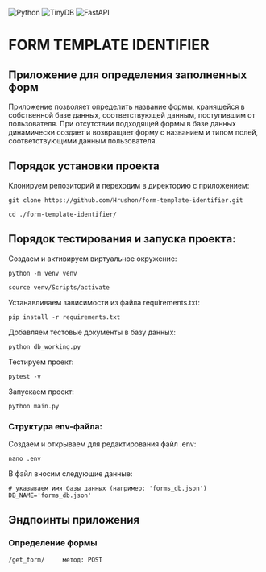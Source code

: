 ![Python](https://img.shields.io/badge/Python-3.8.9-blue?style=for-the-badge&logo=python&logoColor=yellow)
![TinyDB](https://img.shields.io/badge/TinyDB-4.7.0-red?style=for-the-badge&logo=tinydb&logoColor=blue)
![FastAPI](https://img.shields.io/badge/FastAPI-0.88.0-blueviolet?style=for-the-badge&logo=fastapi&logoColor=yellow)

# FORM TEMPLATE IDENTIFIER
## Приложение для определения заполненных форм

Приложение позволяет определить название формы, хранящейся в собственной базе данных, соответствующей данным, поступившим от пользователя. При отсутствии подходящей формы в базе данных динамически создает и возвращает форму с названием и типом полей, соответствующими данным пользователя.

## Порядок установки проекта

Клонируем репозиторий и переходим в директорию с приложением:
```
git clone https://github.com/Hrushon/form-template-identifier.git
```
```
cd ./form-template-identifier/
```

## Порядок тестирования и запуска проекта:

Cоздаем и активируем виртуальное окружение:
```
python -m venv venv
```
```
source venv/Scripts/activate
```
Устанавливаем зависимости из файла requirements.txt:
```
pip install -r requirements.txt
```
Добавляем тестовые документы в базу данных:
```
python db_working.py
```
Тестируем проект:
```
pytest -v
```
Запускаем проект:
```
python main.py
```

### Структура env-файла:

Создаем и открываем для редактирования файл .env:
```
nano .env
```
В файл вносим следующие данные:
```
# указываем имя базы данных (например: 'forms_db.json')
DB_NAME='forms_db.json'
```

## Эндпоинты приложения

### Определение формы
```
/get_form/     метод: POST
```
